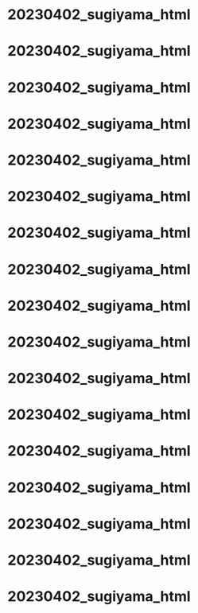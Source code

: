 # 20230402_sugiyama_html
# 20230402_sugiyama_html
# 20230402_sugiyama_html
# 20230402_sugiyama_html
# 20230402_sugiyama_html
# 20230402_sugiyama_html
# 20230402_sugiyama_html
# 20230402_sugiyama_html
# 20230402_sugiyama_html
# 20230402_sugiyama_html
# 20230402_sugiyama_html
# 20230402_sugiyama_html
# 20230402_sugiyama_html
# 20230402_sugiyama_html
# 20230402_sugiyama_html
# 20230402_sugiyama_html
# 20230402_sugiyama_html
